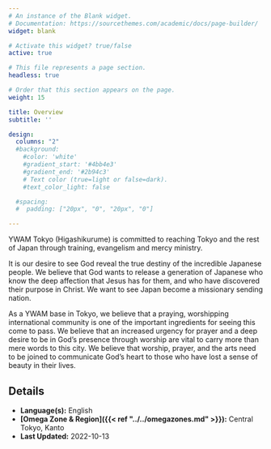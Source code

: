 ```yaml
---
# An instance of the Blank widget.
# Documentation: https://sourcethemes.com/academic/docs/page-builder/
widget: blank

# Activate this widget? true/false
active: true

# This file represents a page section.
headless: true

# Order that this section appears on the page.
weight: 15

title: Overview
subtitle: ''

design:
  columns: "2"
  #background:
    #color: 'white'
    #gradient_start: '#4bb4e3'
    #gradient_end: '#2b94c3'
    # Text color (true=light or false=dark).
    #text_color_light: false

  #spacing:
  #  padding: ["20px", "0", "20px", "0"]

---
```


YWAM Tokyo (Higashikurume) is committed to reaching Tokyo and the rest of Japan through training, evangelism and mercy ministry.

It is our desire to see God reveal the true destiny of the incredible Japanese people. We believe that God wants to release a generation of Japanese who know the deep affection that Jesus has for them, and who have discovered their purpose in Christ. We want to see Japan become a missionary sending nation.

As a YWAM base in Tokyo, we believe that a praying, worshipping international community is one of the important ingredients for seeing this come to pass. We believe that an increased urgency for prayer and a deep desire to be in God’s presence through worship are vital to carry more than mere words to this city. We believe that worship, prayer, and the arts need to be joined to communicate God’s heart to those who have lost a sense of beauty in their lives.

## Details

* **Language(s):** English
* **[Omega Zone & Region]({{< ref "../../omegazones.md" >}}):** Central Tokyo, Kanto
* **Last Updated:** 2022-10-13
